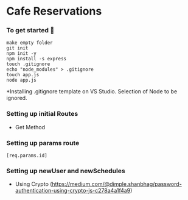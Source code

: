# Cafe Reservations

### To get started :metal:	
```
make empty folder
git init
npm init -y
npm install -s express
touch .gitignore
echo "node_modules" > .gitignore
touch app.js
node app.js
```
*Installing .gitignore template on VS Studio. Selection of Node to be ignored. 

### Setting up initial Routes
- Get Method 

### Setting up params route 
```[req.params.id]```

### Setting up newUser and newSchedules
- Using Crypto (https://medium.com/@dimple.shanbhag/password-authentication-using-crypto-js-c278a4a1f4a9)
